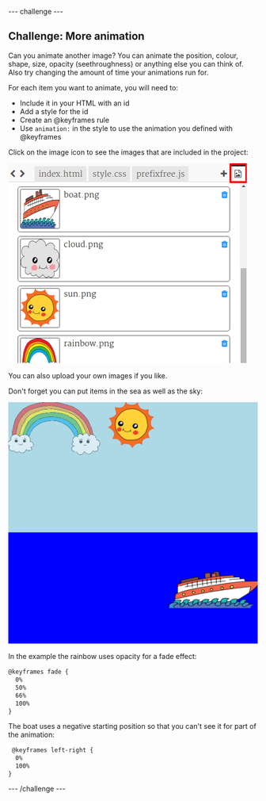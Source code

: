 \--- challenge \---

## Challenge: More animation

Can you animate another image? You can animate the position, colour, shape, size, opacity (seethroughness) or anything else you can think of. Also try changing the amount of time your animations run for.

For each item you want to animate, you will need to:

+ Include it in your HTML with an id
+ Add a style for the id
+ Create an @keyframes rule
+ Use `animation:` in the style to use the animation you defined with @keyframes 

Click on the image icon to see the images that are included in the project:

![स्क्रीनशॉट](images/sunrise-images.png)

You can also upload your own images if you like.

Don't forget you can put items in the sea as well as the sky:

![स्क्रीनशॉट](images/sunrise-boat.png)

In the example the rainbow uses opacity for a fade effect:

    @keyframes fade {
      0%  
      50% 
      66% 
      100%  
    }
    

The boat uses a negative starting position so that you can't see it for part of the animation:

     @keyframes left-right {
      0%   
      100% 
    }
    

\--- /challenge \---